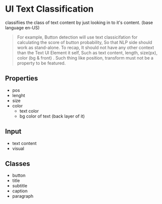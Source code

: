 # UI Text Classification
classifiies the class of text content by just looking in to it's content. (base language en-US)

> For example, Button detection will use text classicifation for calculating the score of button probability, So that NLP side should work as stand-alone. To recap, It should not have any other context than the Text UI Element it self, Such as text content, length, size(px), color (bg & front) . Such thing like position, transform must not be a property to be featured.





## Properties

- pos
- lenght
- size
- color
  - text color
  - bg color of text (back layer of it)



## Input

* text content
* visual



## Classes

* button
* title
* subtitle
* caption
* paragraph
